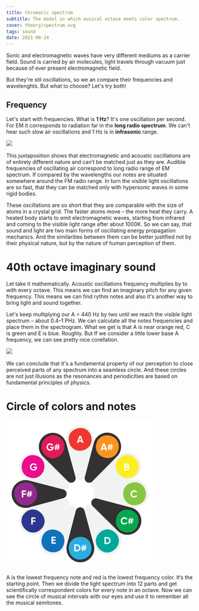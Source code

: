 ```yaml
---
title: Chromatic spectrum
subtitle: The model in which musical octave meets color spectrum.
cover: theory/spectrum.svg
tags: sound
date: 2021-08-24
---
```



Sonic and electromagnetic waves have very different mediums as a carrier field. Sound is carried by air molecules, light travels through vacuum just because of ever present electromagnetic field.

But they're stil oscillations, so we an compare their frequencies and wavelenghts. But what to choose? Let's try both!

## Frequency

Let's start with frequencies. What is **1 Hz**? It's one oscillation per second. For EM it corresponds to radiation far in the **long radio spectrum**. We can't hear such slow air oscillations and 1 Hz is in **infrasonic** range.

<img src="/media/theory/em-acoustic.svg" >

This juxtaposition shows that electromagnetic and acoustic oscillations are of entirely different nature and can’t be matched just as they are. Audible frequencies of oscillating air correspond to long radio range of EM spectrum. If compared by the wavelengths our notes are situated somewhere around the FM radio range. In turn the visible light oscillations are so fast, that they can be matched only with hypersonic waves in some rigid bodies.

These oscillations are so short that they are comparable with the size of atoms in a crystal grid. The faster atoms move – the more heat they carry. A heated body starts to emit electromagnetic waves, starting from infrared and coming to the visible light range after about 1000K. So we can say, that sound and light are two main forms of oscillating energy propagation mechanics. And the similarities between them can be better justified not by their physical nature, but by the nature of human perception of them.

# 40th octave imaginary sound

Let take it mathematically. Acoustic oscillations frequency multiplies by to with every octave. This means we can find an imaginary pitch for any given frequency. This means we can find rythm notes and also it's another way to bring light and sound together.

Let's keep multiplying our A = 440 Hz by two until we reach the visible light spectrum – about 0.4–1 PHz. We can calculate all the notes frequencies and place them in the spectrogram. What we get is that A is near orange red, C is green and E is blue. Roughly. But If we consider a little lower base A frequency, we can see pretty nice corellation.

<img src="/media/theory/spectrum.svg" />

We can conclude that it's a fundamental property of our perception to close perceived parts of any spectrum into a seamless circle. And these circles are not just illusions as the resonances and  periodicities are based on fundamental principles of physics.

# Circle of colors and notes

<img src="/media/logo/logo.svg">

A is the lowest frequency note and red is the lowest frequency color. It’s the starting point. Then we divide the light spectrum into 12 parts and get scientifically correspondent colors for every note in an octave. Now we can see the circle of musical intervals with our eyes and use it to remember all the musical semitones.